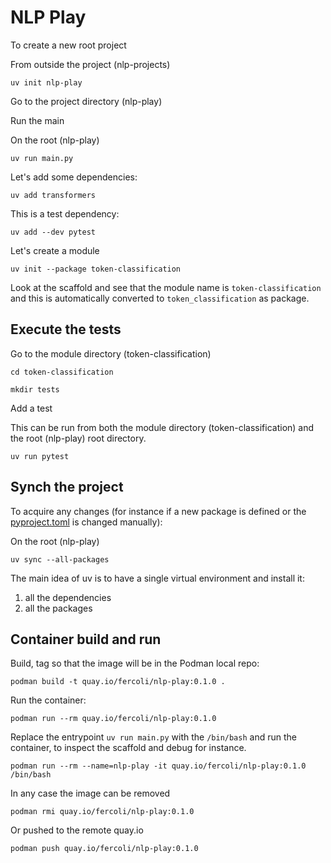 # NLP Play

To create a new root project

From outside the project (nlp-projects)
```shell
uv init nlp-play
```

Go to the project directory (nlp-play)

Run the main

On the root (nlp-play)
```shell
uv run main.py
```

Let's add some dependencies:

```shell
uv add transformers
```

This is a test dependency:

```shell
uv add --dev pytest
```

Let's create a module

```shell
uv init --package token-classification
```

Look at the scaffold and see that the module name is `token-classification` 
and this is automatically converted to `token_classification` as package.

## Execute the tests

Go to the module directory (token-classification)
```shell
cd token-classification
```

```shell
mkdir tests
```

Add a test

This can be run from both the module directory (token-classification)
and the root (nlp-play) root directory.
```shell
uv run pytest
```

## Synch the project

To acquire any changes (for instance if a new package is defined or the [pyproject.toml](pyproject.toml) is changed manually):

On the root (nlp-play)
```shell
uv sync --all-packages
```

The main idea of uv is to have a single virtual environment and install it:
1. all the dependencies
2. all the packages

## Container build and run

Build, tag so that the image will be in the Podman local repo:

```shell
podman build -t quay.io/fercoli/nlp-play:0.1.0 .
```

Run the container:

```shell
podman run --rm quay.io/fercoli/nlp-play:0.1.0
```

Replace the entrypoint `uv run main.py` with the `/bin/bash` and run the container,
to inspect the scaffold and debug for instance.

```shell
podman run --rm --name=nlp-play -it quay.io/fercoli/nlp-play:0.1.0 /bin/bash
```

In any case the image can be removed

```shell
podman rmi quay.io/fercoli/nlp-play:0.1.0
```

Or pushed to the remote quay.io

```shell
podman push quay.io/fercoli/nlp-play:0.1.0
```